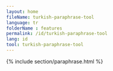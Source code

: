 ```yaml
---
layout: home
fileName: turkish-paraphrase-tool
language: tr
folderName : features
permalink: /id/turkish-paraphrase-tool
lang: id
tool: turkish-paraphrase-tool
---
```

{% include section/paraphrase.html %}